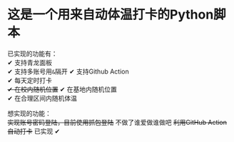# 这是一个用来自动体温打卡的Python脚本

已实现的功能有：  
✔ 支持青龙面板  
✔ 支持多账号用`&`隔开
✔ 支持Github Action  
✔ 每天定时打卡  
~~✔ 在校内随机位置~~
✔ 在基地内随机位置  
✔ 在合理区间内随机体温  

想实现的功能：  
~~实现账号密码登陆，目前使用抓包登陆~~ 不做了谁爱做谁做吧
~~利用GitHub Action自动打卡~~ 已实现 ✔  